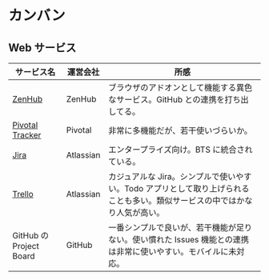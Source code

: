 # カンバン





## Web サービス

| サービス名                                    | 運営会社      | 所感                                       |
| ---------------------------------------- | --------- | ---------------------------------------- |
| [ZenHub](https://www.zenhub.com/)        | ZenHub    | ブラウザのアドオンとして機能する異色なサービス。GitHub との連携を打ち出してる。 |
| [Pivotal Tracker](https://www.pivotaltracker.com/) | Pivotal   | 非常に多機能だが、若干使いづらいか。                       |
| [Jira](https://www.atlassian.com/software/jira) | Atlassian | エンタープライズ向け。BTS に統合されている。                 |
| [Trello](www.trello.com/)                | Atlassian | カジュアルな Jira。シンプルで使いやすい。Todo アプリとして取り上げられることも多い。類似サービスの中ではかなり人気が高い。 |
| GitHub の Project Board                   | GitHub    | 一番シンプルで良いが、若干機能が足りない。使い慣れた Issues 機能との連携は非常に使いやすい。モバイルに未対応。 |

